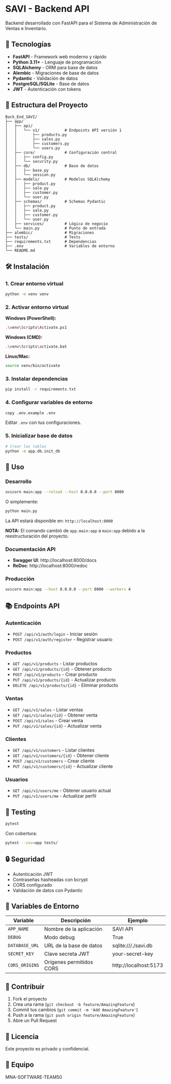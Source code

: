 # SAVI - Backend API

Backend desarrollado con FastAPI para el Sistema de Administración de Ventas e Inventario.

## 🚀 Tecnologías

- **FastAPI** - Framework web moderno y rápido
- **Python 3.11+** - Lenguaje de programación
- **SQLAlchemy** - ORM para base de datos
- **Alembic** - Migraciones de base de datos
- **Pydantic** - Validación de datos
- **PostgreSQL/SQLite** - Base de datos
- **JWT** - Autenticación con tokens

## 📁 Estructura del Proyecto

```
Back_End_SAVI/
├── app/
│   ├── api/
│   │   └── v1/           # Endpoints API versión 1
│   │       ├── products.py
│   │       ├── sales.py
│   │       ├── customers.py
│   │       └── users.py
│   ├── core/             # Configuración central
│   │   ├── config.py
│   │   └── security.py
│   ├── db/               # Base de datos
│   │   ├── base.py
│   │   └── session.py
│   ├── models/           # Modelos SQLAlchemy
│   │   ├── product.py
│   │   ├── sale.py
│   │   ├── customer.py
│   │   └── user.py
│   ├── schemas/          # Schemas Pydantic
│   │   ├── product.py
│   │   ├── sale.py
│   │   ├── customer.py
│   │   └── user.py
│   ├── services/         # Lógica de negocio
│   └── main.py           # Punto de entrada
├── alembic/              # Migraciones
├── tests/                # Tests
├── requirements.txt      # Dependencias
├── .env                  # Variables de entorno
└── README.md
```

## 🛠️ Instalación

### 1. Crear entorno virtual

```bash
python -m venv venv
```

### 2. Activar entorno virtual

**Windows (PowerShell):**
```bash
.\venv\Scripts\Activate.ps1
```

**Windows (CMD):**
```bash
.\venv\Scripts\activate.bat
```

**Linux/Mac:**
```bash
source venv/bin/activate
```

### 3. Instalar dependencias

```bash
pip install -r requirements.txt
```

### 4. Configurar variables de entorno

```bash
copy .env.example .env
```

Editar `.env` con tus configuraciones.

### 5. Inicializar base de datos

```bash
# Crear las tablas
python -m app.db.init_db
```

## 🚀 Uso

### Desarrollo

```bash
uvicorn main:app --reload --host 0.0.0.0 --port 8000
```

O simplemente:

```bash
python main.py
```

La API estará disponible en: `http://localhost:8000`

**NOTA:** El comando cambió de `app.main:app` a `main:app` debido a la reestructuración del proyecto.

### Documentación API

- **Swagger UI**: http://localhost:8000/docs
- **ReDoc**: http://localhost:8000/redoc

### Producción

```bash
uvicorn main:app --host 0.0.0.0 --port 8000 --workers 4
```

## 📚 Endpoints API

### Autenticación
- `POST /api/v1/auth/login` - Iniciar sesión
- `POST /api/v1/auth/register` - Registrar usuario

### Productos
- `GET /api/v1/products` - Listar productos
- `GET /api/v1/products/{id}` - Obtener producto
- `POST /api/v1/products` - Crear producto
- `PUT /api/v1/products/{id}` - Actualizar producto
- `DELETE /api/v1/products/{id}` - Eliminar producto

### Ventas
- `GET /api/v1/sales` - Listar ventas
- `GET /api/v1/sales/{id}` - Obtener venta
- `POST /api/v1/sales` - Crear venta
- `PUT /api/v1/sales/{id}` - Actualizar venta

### Clientes
- `GET /api/v1/customers` - Listar clientes
- `GET /api/v1/customers/{id}` - Obtener cliente
- `POST /api/v1/customers` - Crear cliente
- `PUT /api/v1/customers/{id}` - Actualizar cliente

### Usuarios
- `GET /api/v1/users/me` - Obtener usuario actual
- `PUT /api/v1/users/me` - Actualizar perfil

## 🧪 Testing

```bash
pytest
```

Con cobertura:
```bash
pytest --cov=app tests/
```

## 🔒 Seguridad

- Autenticación JWT
- Contraseñas hasheadas con bcrypt
- CORS configurado
- Validación de datos con Pydantic

## 📝 Variables de Entorno

| Variable | Descripción | Ejemplo |
|----------|-------------|---------|
| `APP_NAME` | Nombre de la aplicación | SAVI API |
| `DEBUG` | Modo debug | True |
| `DATABASE_URL` | URL de la base de datos | sqlite:///./savi.db |
| `SECRET_KEY` | Clave secreta JWT | your-secret-key |
| `CORS_ORIGINS` | Orígenes permitidos CORS | http://localhost:5173 |

## 🤝 Contribuir

1. Fork el proyecto
2. Crea una rama (`git checkout -b feature/AmazingFeature`)
3. Commit tus cambios (`git commit -m 'Add AmazingFeature'`)
4. Push a la rama (`git push origin feature/AmazingFeature`)
5. Abre un Pull Request

## 📄 Licencia

Este proyecto es privado y confidencial.

## 👥 Equipo

MNA-SOFTWARE-TEAM50
